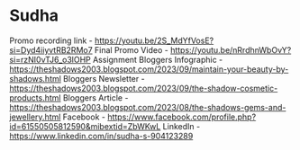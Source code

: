 # Sudha
Promo recording link - https://youtu.be/2S_MdYfVosE?si=Dyd4iiyvtRB2RMo7
Final Promo Video - https://youtu.be/nRrdhnWbOvY?si=rzNI0vTJ6_o3lOHP
Assignment
Bloggers Infographic - https://theshadows2003.blogspot.com/2023/09/maintain-your-beauty-by-shadows.html
Bloggers Newsletter - https://theshadows2003.blogspot.com/2023/09/the-shadow-cosmetic-products.html
Bloggers Article - https://theshadows2003.blogspot.com/2023/08/the-shadows-gems-and-jewellery.html
Facebook - https://www.facebook.com/profile.php?id=61550505812590&mibextid=ZbWKwL
LinkedIn - https://www.linkedin.com/in/sudha-s-904123289

